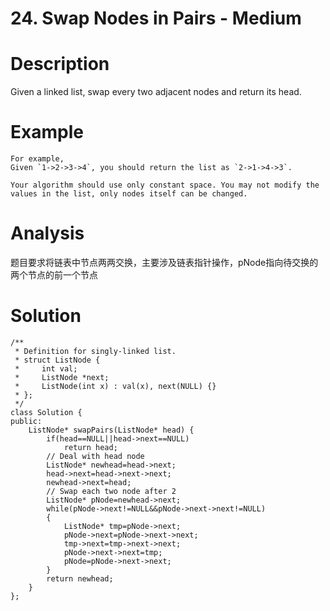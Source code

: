 # 24. Swap Nodes in Pairs - Medium

# Description
Given a linked list, swap every two adjacent nodes and return its head.

# Example
```
For example,
Given `1->2->3->4`, you should return the list as `2->1->4->3`.

Your algorithm should use only constant space. You may not modify the values in the list, only nodes itself can be changed.
```

# Analysis
题目要求将链表中节点两两交换，主要涉及链表指针操作，pNode指向待交换的两个节点的前一个节点

# Solution
```
/**
 * Definition for singly-linked list.
 * struct ListNode {
 *     int val;
 *     ListNode *next;
 *     ListNode(int x) : val(x), next(NULL) {}
 * };
 */
class Solution {
public:
    ListNode* swapPairs(ListNode* head) {
        if(head==NULL||head->next==NULL)
            return head;
        // Deal with head node
        ListNode* newhead=head->next;
        head->next=head->next->next;
        newhead->next=head;
        // Swap each two node after 2
        ListNode* pNode=newhead->next;
        while(pNode->next!=NULL&&pNode->next->next!=NULL)
        {
            ListNode* tmp=pNode->next;
            pNode->next=pNode->next->next;
            tmp->next=tmp->next->next;
            pNode->next->next=tmp;
            pNode=pNode->next->next;
        }
        return newhead;
    }
};
```
